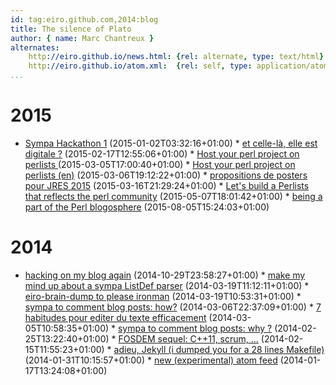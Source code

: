 ```yaml
---
id: tag:eiro.github.com,2014:blog
title: The silence of Plato
author: { name: Marc Chantreux }
alternates:
    http://eiro.github.io/news.html: {rel: alternate, type: text/html}
    http://eiro.github.io/atom.xml:  {rel: self, type: application/atom+xml}
...
```



# 2015
 * [Sympa Hackathon 1](posts/2015/Sympa_Hackathon_1.html) (2015-01-02T03:32:16+01:00) * [et celle-là, elle est digitale ?](posts/2015/et_celle_la_elle_est_digitale.html) (2015-02-17T12:55:06+01:00) * [Host your perl project on perlists ](posts/2015/Host_your_perl_project_on_perlists.html) (2015-03-05T17:00:40+01:00) * [Host your perl project on perlists (en)](posts/2015/Host_your_perl_project_on_perlists_en_.html) (2015-03-06T19:12:22+01:00) * [propositions de posters pour JRES 2015](posts/2015/propositions_de_posters_pour_JRES_2015.html) (2015-03-16T21:29:24+01:00) * [Let's build a Perlists that reflects the perl community](posts/2015/Lets_build_a_Perlists_that_reflects_the_perl_community.html) (2015-05-07T18:01:42+01:00) * [being a part of the Perl blogosphere](posts/2015/being_a_part_of_the_Perl_blogosphere.html) (2015-08-05T15:24:03+01:00)

# 2014
 * [hacking on my blog again](posts/2014/hacking_on_my_blog_again.html) (2014-10-29T23:58:27+01:00) * [make my mind up about a sympa ListDef parser](posts/2014/make_my_mind_up_about_a_sympa_ListDef_parser.html) (2014-03-19T11:12:11+01:00) * [eiro-brain-dump to please ironman](posts/2014/eiro-brain-dump_to_please_ironman.html) (2014-03-19T10:53:31+01:00) * [sympa to comment blog posts: how?](posts/2014/sympa_to_comment_blog_posts_how_.html) (2014-03-06T22:37:09+01:00) * [7 habitudes pour editer du texte efficacement](posts/2014/7_habitudes_pour_editer_du_texte_efficacement.html) (2014-03-05T10:58:35+01:00) * [sympa to comment blog posts: why ?](posts/2014/sympa_to_comment_blog_posts_why_.html) (2014-02-25T13:22:40+01:00) * [FOSDEM sequel: C++11, scrum, ...](posts/2014/FOSDEM_sequel_C_11_scrum_.html) (2014-02-15T11:55:23+01:00) * [adieu, Jekyll (i dumped you for a 28 lines Makefile)](posts/2014/adieu_Jekyll_i_dumped_you_for_a_28_lines_Makefile_.html) (2014-01-31T10:15:57+01:00) * [new (experimental) atom feed](posts/2014/new_experimental_atom_feed.html) (2014-01-17T13:24:08+01:00)
